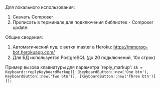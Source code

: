 Для локального использования:
1. Скачать Composer
2. Прописать в терминале для подключения библиотек - Composer update.

Общие сведения:
1. Автоматический пуш с ветки master в Heroku:
https://mmorpg-bot.herokuapp.com/
2. Для БД используется PostgreSQL (до 20 подключений, 10к строк)

Пример вызова клавиатуры для параметра 'reply_markup':
`$k = Keyboard::replyKeyboardMarkup([
	[KeyboardButton::new('One btn'), KeyboardButton::new('Two btn')],
	[KeyboardButton::new('Three btn')]
]);`
